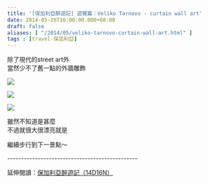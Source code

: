 ```yaml
---
title: '[保加利亞醉遊記] 遊覽篇：Veliko Tarnovo - curtain wall art'
date: 2014-05-26T16:00:00.000+08:00
draft: false
aliases: [ "/2014/05/veliko-tarnovo-curtain-wall-art.html" ]
tags : [travel-保加利亞]
---
```


除了現代的street art外  
當然少不了舊一點的外牆雕飾  

![](/images/bulgaria8e1.jpg)

  
  

![](/images/bulgaria8e2.jpg)

  
  

![](/images/bulgaria8e3.jpg)

雖然不知道是甚麼  
不過就很大很漂亮就是  
  
繼續步行到下一景點～  
  
\-----------------------------------------------  
  
延伸閱讀：[保加利亞醉遊記（14D16N）](https://hidie.net/bulgaria14d16n/)
